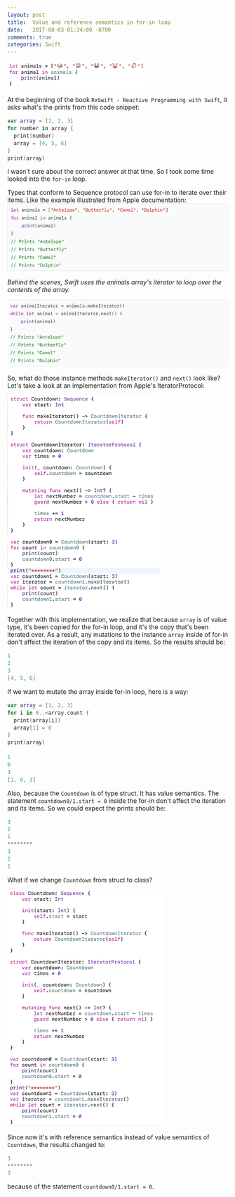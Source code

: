 ```yaml
---
layout: post
title:  Value and reference semantics in for-in loop 
date:   2017-08-03 01:34:00 -0700
comments: true
categories: Swift 
---
```


![for-in](/assets/img/for-in-loop/for-in.png)

At the beginning of the book `RxSwift - Reactive Programming with Swift`, it asks what's the prints from this code snippet: 
```swift
var array = [1, 2, 3]
for number in array {
  print(number)
  array = [4, 5, 6]
}
print(array)
```
I wasn't sure about the correct answer at that time. So I took some time looked into the `for-in` loop.
<!--more-->

Types that conform to Sequence protocol can use for-in to iterate over their items. Like the example illustrated from Apple documentation: 
![for-in-apple](/assets/img/for-in-loop/for-in-apple.png)

*Behind the scenes, Swift uses the animals array's iterator to loop over the contents of the array.*

![for-in-iterator](/assets/img/for-in-loop/for-in-iterator.png)

So, what do those instance methods `makeIterator()` and `next()` look like? 
Let's take a look at an implementation from Apple's IteratorProtocol:

![iterator](/assets/img/for-in-loop/iterator.png)

Together with this implementation, we realize that because `array` is of value type, it's been copied for the for-in loop, and it's the copy that's been iterated over. As a result, any mutations to the instance `array` inside of for-in don't affect the iteration of the copy and its items. So the results should be:
```swift
1
2
3
[4, 5, 6]
```
If we want to mutate the array inside for-in loop, here is a way:
```swift
var array = [1, 2, 3]
for i in 0..<array.count {
  print(array[i])
  array[1] = 0
}
print(array)

1
0
3
[1, 0, 3]
```

Also, because the `Countdown` is of type struct. It has value semantics. The statement `countdown0/1.start = 0` inside the for-in don't affect the iteration and its items. So we could expect the prints should be:
```swift
3
2
1
********
3
2
1
```
What if we change `Countdown` from struct to class?

![iterator-class](/assets/img/for-in-loop/iterator-class.png)

Since now it's with reference semantics instead of value semantics of `Countdown`, the results changed to:
```swift
3
********
3
```
because of the statement `countdown0/1.start = 0`. 
